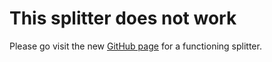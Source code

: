 # This splitter does not work

Please go visit the new [GitHub page](https://github.com/Synthian/LiveSplit.Bastion) for a functioning splitter.